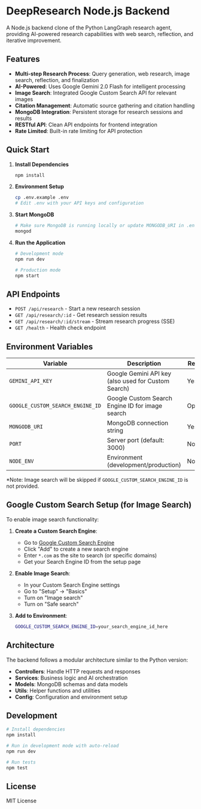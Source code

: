 # DeepResearch Node.js Backend

A Node.js backend clone of the Python LangGraph research agent, providing AI-powered research capabilities with web search, reflection, and iterative improvement.

## Features

- **Multi-step Research Process**: Query generation, web research, image search, reflection, and finalization
- **AI-Powered**: Uses Google Gemini 2.0 Flash for intelligent processing
- **Image Search**: Integrated Google Custom Search API for relevant images
- **Citation Management**: Automatic source gathering and citation handling
- **MongoDB Integration**: Persistent storage for research sessions and results
- **RESTful API**: Clean API endpoints for frontend integration
- **Rate Limited**: Built-in rate limiting for API protection

## Quick Start

1. **Install Dependencies**
   ```bash
   npm install
   ```

2. **Environment Setup**
   ```bash
   cp .env.example .env
   # Edit .env with your API keys and configuration
   ```

3. **Start MongoDB**
   ```bash
   # Make sure MongoDB is running locally or update MONGODB_URI in .env
   mongod
   ```

4. **Run the Application**
   ```bash
   # Development mode
   npm run dev
   
   # Production mode
   npm start
   ```

## API Endpoints

- `POST /api/research` - Start a new research session
- `GET /api/research/:id` - Get research session results
- `GET /api/research/:id/stream` - Stream research progress (SSE)
- `GET /health` - Health check endpoint

## Environment Variables

| Variable | Description | Required |
|----------|-------------|----------|
| `GEMINI_API_KEY` | Google Gemini API key (also used for Custom Search) | Yes |
| `GOOGLE_CUSTOM_SEARCH_ENGINE_ID` | Google Custom Search Engine ID for image search | Optional* |
| `MONGODB_URI` | MongoDB connection string | Yes |
| `PORT` | Server port (default: 3000) | No |
| `NODE_ENV` | Environment (development/production) | No |

*Note: Image search will be skipped if `GOOGLE_CUSTOM_SEARCH_ENGINE_ID` is not provided.

## Google Custom Search Setup (for Image Search)

To enable image search functionality:

1. **Create a Custom Search Engine**:
   - Go to [Google Custom Search Engine](https://cse.google.com/cse/)
   - Click "Add" to create a new search engine
   - Enter `*.com` as the site to search (or specific domains)
   - Get your Search Engine ID from the setup page

2. **Enable Image Search**:
   - In your Custom Search Engine settings
   - Go to "Setup" → "Basics"
   - Turn on "Image search"
   - Turn on "Safe search"

3. **Add to Environment**:
   ```bash
   GOOGLE_CUSTOM_SEARCH_ENGINE_ID=your_search_engine_id_here
   ```

## Architecture

The backend follows a modular architecture similar to the Python version:

- **Controllers**: Handle HTTP requests and responses
- **Services**: Business logic and AI orchestration
- **Models**: MongoDB schemas and data models
- **Utils**: Helper functions and utilities
- **Config**: Configuration and environment setup

## Development

```bash
# Install dependencies
npm install

# Run in development mode with auto-reload
npm run dev

# Run tests
npm test
```

## License

MIT License
